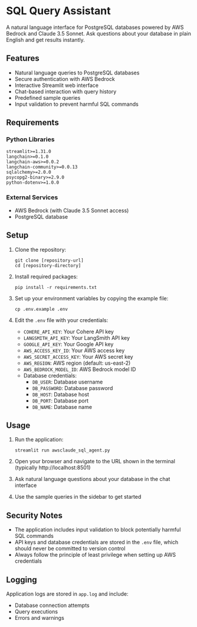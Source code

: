 # SQL Query Assistant

A natural language interface for PostgreSQL databases powered by AWS Bedrock and Claude 3.5 Sonnet. Ask questions about your database in plain English and get results instantly.

## Features

- Natural language queries to PostgreSQL databases
- Secure authentication with AWS Bedrock
- Interactive Streamlit web interface
- Chat-based interaction with query history
- Predefined sample queries
- Input validation to prevent harmful SQL commands

## Requirements

### Python Libraries
```
streamlit>=1.31.0
langchain>=0.1.0
langchain-aws>=0.0.2
langchain-community>=0.0.13
sqlalchemy>=2.0.0
psycopg2-binary>=2.9.0
python-dotenv>=1.0.0
```

### External Services
- AWS Bedrock (with Claude 3.5 Sonnet access)
- PostgreSQL database

## Setup

1. Clone the repository:
   ```
   git clone [repository-url]
   cd [repository-directory]
   ```

2. Install required packages:
   ```
   pip install -r requirements.txt
   ```

3. Set up your environment variables by copying the example file:
   ```
   cp .env.example .env
   ```

4. Edit the `.env` file with your credentials:
   - `COHERE_API_KEY`: Your Cohere API key
   - `LANGSMITH_API_KEY`: Your LangSmith API key
   - `GOOGLE_API_KEY`: Your Google API key
   - `AWS_ACCESS_KEY_ID`: Your AWS access key
   - `AWS_SECRET_ACCESS_KEY`: Your AWS secret key
   - `AWS_REGION`: AWS region (default: us-east-2)
   - `AWS_BEDROCK_MODEL_ID`: AWS Bedrock model ID
   - Database credentials:
     - `DB_USER`: Database username
     - `DB_PASSWORD`: Database password
     - `DB_HOST`: Database host
     - `DB_PORT`: Database port
     - `DB_NAME`: Database name

## Usage

1. Run the application:
   ```
   streamlit run awsclaude_sql_agent.py
   ```

2. Open your browser and navigate to the URL shown in the terminal (typically http://localhost:8501)

3. Ask natural language questions about your database in the chat interface

4. Use the sample queries in the sidebar to get started

## Security Notes

- The application includes input validation to block potentially harmful SQL commands
- API keys and database credentials are stored in the `.env` file, which should never be committed to version control
- Always follow the principle of least privilege when setting up AWS credentials

## Logging

Application logs are stored in `app.log` and include:
- Database connection attempts
- Query executions
- Errors and warnings
